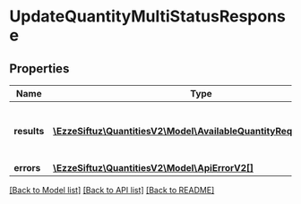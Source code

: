 # UpdateQuantityMultiStatusResponse

## Properties
Name | Type | Description | Notes
------------ | ------------- | ------------- | -------------
**results** | [**\EzzeSiftuz\QuantitiesV2\Model\AvailableQuantityRequestDTOV2[]**](AvailableQuantityRequestDTOV2.md) | List of all the skus with available quantity | 
**errors** | [**\EzzeSiftuz\QuantitiesV2\Model\ApiErrorV2[]**](ApiErrorV2.md) |  | [optional] 

[[Back to Model list]](../../README.md#documentation-for-models) [[Back to API list]](../../README.md#documentation-for-api-endpoints) [[Back to README]](../../README.md)

